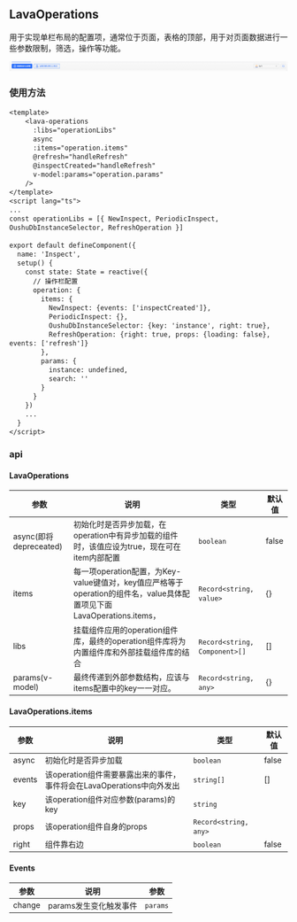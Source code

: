 ## LavaOperations

用于实现单栏布局的配置项，通常位于页面，表格的顶部，用于对页面数据进行一些参数限制，筛选，操作等功能。

![实例图](./lava-operations.png)

### 使用方法

```vue
<template>
    <lava-operations
      :libs="operationLibs"
      async
      :items="operation.items"
      @refresh="handleRefresh"
      @inspectCreated="handleRefresh"
      v-model:params="operation.params"
    />
</template>
<script lang="ts">
...
const operationLibs = [{ NewInspect, PeriodicInspect, OushuDbInstanceSelector, RefreshOperation }]

export default defineComponent({
  name: 'Inspect',
  setup() {
    const state: State = reactive({
      // 操作栏配置
      operation: {
        items: {
          NewInspect: {events: ['inspectCreated']},
          PeriodicInspect: {},
          OushuDbInstanceSelector: {key: 'instance', right: true},
          RefreshOperation: {right: true, props: {loading: false}, events: ['refresh']}
        },
        params: {
          instance: undefined,
          search: ''
        }
      }
    })
    ...
  }
</script>
```

### api

#### LavaOperations

| 参数                   | 说明                                                                                     | 类型                                | 默认值   |
|----------------------|----------------------------------------------------------------------------------------|-----------------------------------|-------|
| async(即将depreceated) | 初始化时是否异步加载，在operation中有异步加载的组件时，该值应设为true，现在可在item内部配置                                 | ```boolean```                     | false |
| items                | 每一项operation配置，为Key-value键值对，key值应严格等于operation的组件名，value具体配置项见下面LavaOperations.items， | ```Record<string, value>```       | {}    |
| libs                 | 挂载组件应用的operation组件库，最终的operation组件库将为内置组件库和外部挂载组件库的结合                                  | ```Record<string, Component>[]``` | []    |
| params(v-model)      | 最终传递到外部参数结构，应该与items配置中的key一一对应。                                                       | ```Record<string, any>```            | {}    |

#### LavaOperations.items

| 参数     | 说明                               | 类型                        | 默认值   |
|--------|----------------------------------|---------------------------|-------|
| async  |    初始化时是否异步加载                                             | ```boolean```                | false |
| events | 该operation组件需要暴露出来的事件，事件将会在LavaOperations中向外发出 | ```string[]```            | []    |
| key    | 该operation组件对应参数(params)的key               | ```string```              |       |
| props  | 该operation组件自身的props              | ```Record<string, any>``` |       |
| right  | 组件靠右边                            | ```boolean```             | false |

#### Events

| 参数     | 说明             | 参数        |
|--------|----------------|-----------|
| change | params发生变化触发事件 | ```params``` |
